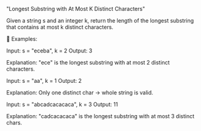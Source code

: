 "Longest Substring with At Most K Distinct Characters"

Given a string s and an integer k, return the length of the longest substring that contains at most k distinct characters.

🧪 Examples:

Input: s = "eceba", k = 2
Output: 3

Explanation: "ece" is the longest substring with at most 2 distinct characters.

Input: s = "aa", k = 1
Output: 2

Explanation: Only one distinct char → whole string is valid.

Input: s = "abcadcacacaca", k = 3
Output: 11

Explanation: "cadcacacaca" is the longest substring with at most 3 distinct chars.